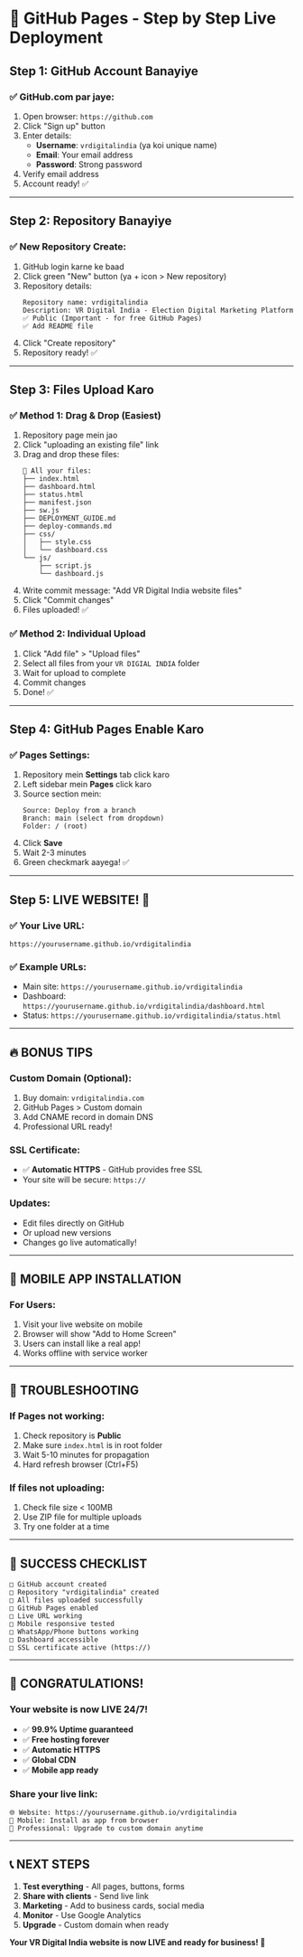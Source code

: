 # 🚀 GitHub Pages - Step by Step Live Deployment

## Step 1: GitHub Account Banayiye

### ✅ **GitHub.com par jaye:**
1. Open browser: `https://github.com`
2. Click "Sign up" button
3. Enter details:
   - **Username**: `vrdigitalindia` (ya koi unique name)
   - **Email**: Your email address
   - **Password**: Strong password
4. Verify email address
5. Account ready! ✅

---

## Step 2: Repository Banayiye

### ✅ **New Repository Create:**
1. GitHub login karne ke baad
2. Click green "New" button (ya + icon > New repository)
3. Repository details:
   ```
   Repository name: vrdigitalindia
   Description: VR Digital India - Election Digital Marketing Platform
   ✅ Public (Important - for free GitHub Pages)
   ✅ Add README file
   ```
4. Click "Create repository"
5. Repository ready! ✅

---

## Step 3: Files Upload Karo

### ✅ **Method 1: Drag & Drop (Easiest)**
1. Repository page mein jao
2. Click "uploading an existing file" link
3. Drag and drop these files:
   ```
   📁 All your files:
   ├── index.html
   ├── dashboard.html
   ├── status.html
   ├── manifest.json
   ├── sw.js
   ├── DEPLOYMENT_GUIDE.md
   ├── deploy-commands.md
   ├── css/
   │   ├── style.css
   │   └── dashboard.css
   └── js/
       ├── script.js
       └── dashboard.js
   ```
4. Write commit message: "Add VR Digital India website files"
5. Click "Commit changes"
6. Files uploaded! ✅

### ✅ **Method 2: Individual Upload**
1. Click "Add file" > "Upload files"
2. Select all files from your `VR DIGIAL INDIA` folder
3. Wait for upload to complete
4. Commit changes
5. Done! ✅

---

## Step 4: GitHub Pages Enable Karo

### ✅ **Pages Settings:**
1. Repository mein **Settings** tab click karo
2. Left sidebar mein **Pages** click karo
3. Source section mein:
   ```
   Source: Deploy from a branch
   Branch: main (select from dropdown)
   Folder: / (root)
   ```
4. Click **Save**
5. Wait 2-3 minutes
6. Green checkmark aayega! ✅

---

## Step 5: LIVE WEBSITE! 🎉

### ✅ **Your Live URL:**
```
https://yourusername.github.io/vrdigitalindia
```

### ✅ **Example URLs:**
- Main site: `https://yourusername.github.io/vrdigitalindia`
- Dashboard: `https://yourusername.github.io/vrdigitalindia/dashboard.html`
- Status: `https://yourusername.github.io/vrdigitalindia/status.html`

---

## 🔥 **BONUS TIPS**

### **Custom Domain (Optional):**
1. Buy domain: `vrdigitalindia.com`
2. GitHub Pages > Custom domain
3. Add CNAME record in domain DNS
4. Professional URL ready!

### **SSL Certificate:**
- ✅ **Automatic HTTPS** - GitHub provides free SSL
- Your site will be secure: `https://`

### **Updates:**
- Edit files directly on GitHub
- Or upload new versions
- Changes go live automatically!

---

## 📱 **MOBILE APP INSTALLATION**

### **For Users:**
1. Visit your live website on mobile
2. Browser will show "Add to Home Screen"
3. Users can install like a real app!
4. Works offline with service worker

---

## 🎯 **TROUBLESHOOTING**

### **If Pages not working:**
1. Check repository is **Public**
2. Make sure `index.html` is in root folder
3. Wait 5-10 minutes for propagation
4. Hard refresh browser (Ctrl+F5)

### **If files not uploading:**
1. Check file size < 100MB
2. Use ZIP file for multiple uploads
3. Try one folder at a time

---

## 🚀 **SUCCESS CHECKLIST**

```
□ GitHub account created
□ Repository "vrdigitalindia" created
□ All files uploaded successfully
□ GitHub Pages enabled
□ Live URL working
□ Mobile responsive tested
□ WhatsApp/Phone buttons working
□ Dashboard accessible
□ SSL certificate active (https://)
```

---

## 🎉 **CONGRATULATIONS!**

### **Your website is now LIVE 24/7!**
- ✅ **99.9% Uptime guaranteed**
- ✅ **Free hosting forever**
- ✅ **Automatic HTTPS**
- ✅ **Global CDN**
- ✅ **Mobile app ready**

### **Share your live link:**
```
🌐 Website: https://yourusername.github.io/vrdigitalindia
📱 Mobile: Install as app from browser
💼 Professional: Upgrade to custom domain anytime
```

---

## 📞 **NEXT STEPS**

1. **Test everything** - All pages, buttons, forms
2. **Share with clients** - Send live link
3. **Marketing** - Add to business cards, social media
4. **Monitor** - Use Google Analytics
5. **Upgrade** - Custom domain when ready

**Your VR Digital India website is now LIVE and ready for business! 🚀**
